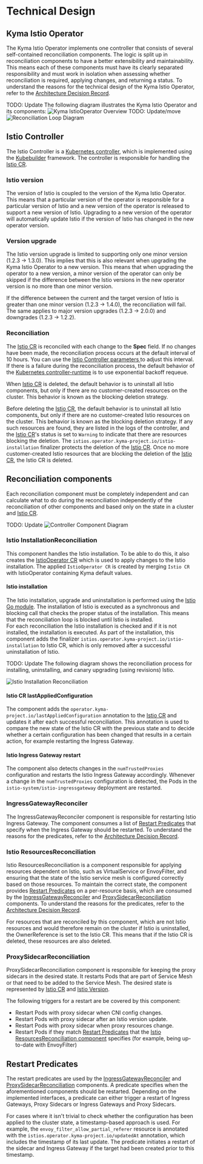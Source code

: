 # Technical Design

## Kyma Istio Operator

The Kyma Istio Operator implements one controller that consists of several self-contained reconciliation components. The logic is split up in reconciliation components to 
have a better extensibility and maintainability. This means each of these components must have its clearly separated responsibility and must work in isolation when assessing whether reconciliation is required, applying changes, and returning a status.
To understand the reasons for the technical design of the Kyma Istio Operator, refer to the [Architecture Decision Record](https://github.com/kyma-project/istio/issues/135).

TODO: Update
The following diagram illustrates the Kyma Istio Operator and its components:
![Kyma IstioOperator Overview](../assets/istio-operator-overview.svg)
TODO: Update/move
![Reconciliation Loop Diagram](../assets/istio-controller-reconciliation-loop.svg)

## Istio Controller

The Istio Controller is a [Kubernetes controller](https://kubernetes.io/docs/concepts/architecture/controller/), which is implemented using the [Kubebuilder](https://book.kubebuilder.io/) framework.
The controller is responsible for handling the [Istio CR](../user/03-technical-reference/istio-custom-resource/01-30-istio-custom-resource.md).

### Istio version

The version of Istio is coupled to the version of the Kyma Istio Operator. This means that a particular version of the operator is responsible for a particular version of Istio and a new version of the operator is released to support a new version of Istio.
Upgrading to a new version of the operator will automatically update Istio if the version of Istio has changed in the new operator version.

### Version upgrade

The Istio version upgrade is limited to supporting only one minor version (1.2.3 -> 1.3.0). This implies that this is also relevant when upgrading the Kyma Istio Operator to a new version.
This means that when upgrading the operator to a new version, a minor version of the operator can only be skipped if the difference between the Istio versions in the new operator version is no more than one minor version.

If the difference between the current and the target version of Istio is greater than one minor version (1.2.3 -> 1.4.0), the reconciliation will fail.
The same applies to major version upgrades (1.2.3 -> 2.0.0) and downgrades (1.2.3 -> 1.2.2).

### Reconciliation
The [Istio CR](../user/03-technical-reference/istio-custom-resource/01-30-istio-custom-resource.md) is reconciled with each change to the **Spec** field. If no changes have been made, the reconciliation process occurs at the default interval of 10 hours.
You can use the [Istio Controller parameters ](../user/03-technical-reference/configuration-parameters/01-10-istio-controller-parameters.md) to adjust this interval.
If there is a failure during the reconciliation process, the default behavior of the [Kubernetes controller-runtime](https://pkg.go.dev/sigs.k8s.io/controller-runtime) is to use exponential backoff requeue.

When [Istio CR](../user/03-technical-reference/istio-custom-resource/01-30-istio-custom-resource.md) is deleted, the default behavior is to uninstall all Istio components, but only if there are no customer-created resources on the cluster. This behavior is known as the blocking deletion strategy.

Before deleting the [Istio CR](../user/03-technical-reference/istio-custom-resource/01-30-istio-custom-resource.md), the default behavior is to uninstall all Istio components, but only if there are no customer-created Istio resources on the cluster. This behavior is known as the blocking deletion strategy. If any such resources are found, they are listed in the logs of the controller, and the [Istio CR](../user/03-technical-reference/istio-custom-resource/01-30-istio-custom-resource.md)'s status is set to `Warning` to indicate that there are resources blocking the deletion.
The `istios.operator.kyma-project.io/istio-installation` finalizer protects the deletion of the [Istio CR](../user/03-technical-reference/istio-custom-resource/01-30-istio-custom-resource.md). Once no more customer-created Istio resources that are blocking the deletion of the [Istio CR](../user/03-technical-reference/istio-custom-resource/01-30-istio-custom-resource.md), the Istio CR is deleted.

## Reconciliation components

Each reconciliation component must be completely independent and can calculate what to do during the reconciliation independently of the reconciliation of other components and based only on the state in a cluster and [Istio CR](../user/03-technical-reference/istio-custom-resource/01-30-istio-custom-resource.md).

TODO: Update
![Controller Component Diagram](../assets/controller-component-diagram.svg)

### Istio InstallationReconciliation

This component handles the Istio installation. To be able to do this, it also creates the [IstioOperator CR](https://istio.io/latest/docs/reference/config/istio.operator.v1alpha1/) which is used to apply changes to the Istio installation. 
The applied `IstioOperator CR` is created by merging `Istio CR` with IstioOperator containing Kyma default values.

#### Istio installation

The Istio installation, upgrade and uninstallation is performed using the [Istio Go module](https://github.com/istio/istio).
The installation of Istio is executed as a synchronous and blocking call that checks the proper status of the installation. This means that the reconciliation loop is blocked until Istio is installed.  
For each reconciliation the Istio installation is checked and if it is not installed, the installation is executed.
As part of the installation, this component adds the finalizer `istios.operator.kyma-project.io/istio-installation` to Istio CR, which is only removed after a successful uninstallation of Istio.

TODO: Update
The following diagram shows the reconciliation process for installing, uninstalling, and canary upgrading (using revisions) Istio.


![Istio Installation Reconciliation](../assets/istio-installation-reconciliation.svg)

#### Istio CR lastAppliedConfiguration
The component adds the `operator.kyma-project.io/lastAppliedConfiguration` annotation to the [Istio CR](../user/03-technical-reference/istio-custom-resource/01-30-istio-custom-resource.md) and
updates it after each successful reconciliation. This annotation is used to compare the new state of the Istio CR with the previous state 
and to decide whether a certain configuration has been changed that results in a certain action, for example restarting the Ingress Gateway.

#### Istio Ingress Gateway restart
The component also detects changes in the `numTrustedProxies` configuration and restarts the Istio Ingress Gateway accordingly. 
Whenever a change in the `numTrustedProxies` configuration is detected, the Pods in the `istio-system/istio-ingressgateway` deployment are restarted.

### IngressGatewayReconciler

The IngressGatewayReconciler component is responsible for restarting Istio Ingress Gateway. The component consumes a list of [Restart Predicates](#restart-predicates) that specify when the Ingress Gateway should be restarted.
To understand the reasons for the predicates, refer to the [Architecture Decision Record](https://github.com/kyma-project/istio/issues/278).

### Istio ResourcesReconciliation

Istio ResourcesReconciliation is a component responsible for applying resources dependent on Istio, such as VirtualService or EnvoyFilter, and ensuring that the state of the Istio service mesh is configured correctly based on those resources.
To maintain the correct state, the component provides [Restart Predicates](#restart-predicates) on a per-resource basis, which are consumed by the [IngressGatewayReconciler](#ingressgatewayreconciler) and [ProxySidecarReconciliation](#proxysidecarreconciliation) components.
To understand the reasons for the predicates, refer to the [Architecture Decision Record](https://github.com/kyma-project/istio/issues/278).

For resources that are reconciled by this component, which are not Istio resources and would therefore remain on the cluster if Istio is uninstalled, the OwnerReference is set to the Istio CR. 
This means that if the Istio CR is deleted, these resources are also deleted.

### ProxySidecarReconciliation

ProxySidecarReconciliation component is responsible for keeping the proxy sidecars in the desired state. It restarts Pods that are part of Service Mesh or
that need to be added to the Service Mesh.
The desired state is represented by [Istio CR](../user/03-technical-reference/istio-custom-resource/01-30-istio-custom-resource.md) and [Istio Version](#istio-version).

The following triggers for a restart are be covered by this component:

- Restart Pods with proxy sidecar when CNI config changes.
- Restart Pods with proxy sidecar after an Istio version update.
- Restart Pods with proxy sidecar when proxy resources change.
- Restart Pods if they match [Restart Predicates](#restart-predicates) that the [Istio ResourcesReconciliation component](#istio-resourcesreconciliation) specifies (for example, being up-to-date with EnvoyFilter)

## Restart Predicates

The restart predicates are used by the [IngressGatewayReconciler](#ingressgatewayreconciler) and [ProxySidecarReconciliation](#proxysidecarreconciliation) components.
A predicate specifies when the aforementioned components should be restarted. Depending on the implemented interfaces, a predicate can either trigger a restart of Ingress Gateways, Proxy Sidecars or Ingress Gateways and Proxy Sidecars.

For cases where it isn't trivial to check whether the configuration has been applied to the cluster state, a timestamp-based approach is used. For example, the `envoy_filter_allow_partial_referer` resource is annotated with the `istios.operator.kyma-project.io/updatedAt` annotation, which includes the timestamp of its last update.
The predicate initiates a restart of the sidecar and Ingress Gateway if the target had been created prior to this timestamp.
